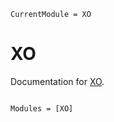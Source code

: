 ```@meta
CurrentModule = XO
```

# XO

Documentation for [XO](https://github.com/g-gundam/XO.jl).

```@index
```

```@autodocs
Modules = [XO]
```
